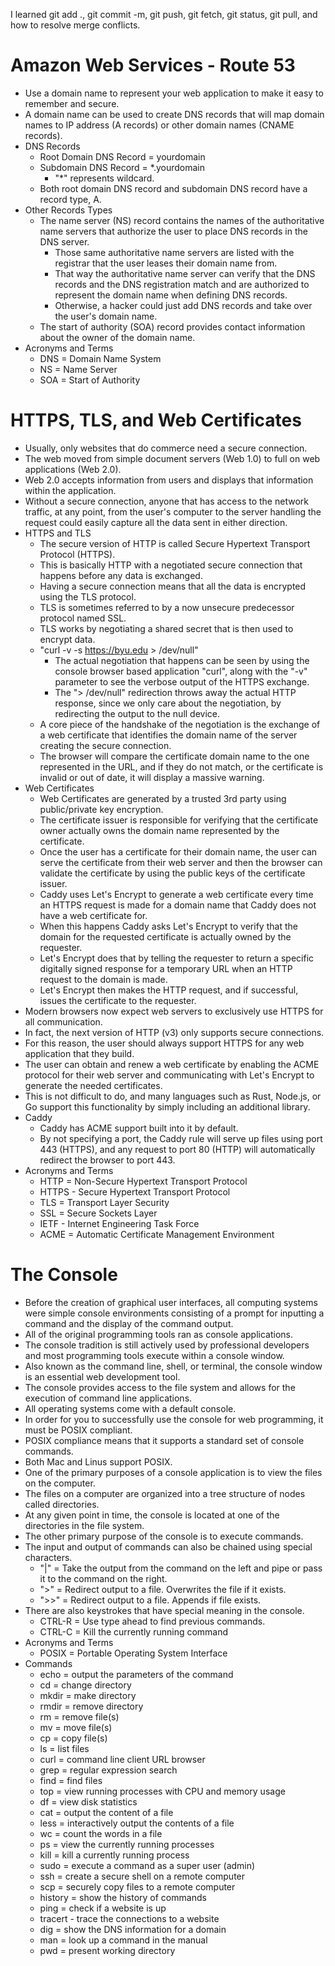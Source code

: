 I learned git add ., git commit -m, git push, git fetch, git status, git pull, and how to resolve merge conflicts.

# Amazon Web Services - Route 53
- Use a domain name to represent your web application to make it easy to remember and secure.
- A domain name can be used to create DNS records that will map domain names to IP address (A records) or other domain names (CNAME records).
- DNS Records
    - Root Domain DNS Record = yourdomain
    - Subdomain DNS Record = *.yourdomain
        - "*" represents wildcard.
    - Both root domain DNS record and subdomain DNS record have a record type, A.
- Other Records Types
    - The name server (NS) record contains the names of the authoritative name servers that authorize the user to place DNS records in the DNS server. 
        - Those same authoritative name servers are listed with the registrar that the user leases their domain name from. 
        - That way the authoritative name server can verify that the DNS records and the DNS registration match and are authorized to represent the domain name when defining DNS records.
        - Otherwise, a hacker could just add DNS records and take over the user's domain name.
    - The start of authority (SOA) record provides contact information about the owner of the domain name.
- Acronyms and Terms
    - DNS = Domain Name System
    - NS = Name Server
    - SOA = Start of Authority

# HTTPS, TLS, and Web Certificates
- Usually, only websites that do commerce need a secure connection.
- The web moved from simple document servers (Web 1.0) to full on web applications (Web 2.0).
- Web 2.0 accepts information from users and displays that information within the application.
- Without a secure connection, anyone that has access to the network traffic, at any point, from the user's computer to the server handling the request could easily capture all the data sent in either direction.
- HTTPS and TLS
    - The secure version of HTTP is called Secure Hypertext Transport Protocol (HTTPS).
    - This is basically HTTP with a negotiated secure connection that happens before any data is exchanged.
    - Having a secure connection means that all the data is encrypted using the TLS protocol.
    - TLS is sometimes referred to by a now unsecure predecessor protocol named SSL.
    - TLS works by negotiating a shared secret that is then used to encrypt data.
    - "curl -v -s https://byu.edu > /dev/null"
        - The actual negotiation that happens can be seen by using the console browser based application "curl", along with the "-v" parameter to see the verbose output of the HTTPS exchange.
        - The "> /dev/null" redirection throws away the actual HTTP response, since we only care about the negotiation, by redirecting the output to the null device.
    - A core piece of the handshake of the negotiation is the exchange of a web certificate that identifies the domain name of the server creating the secure connection.
    - The browser will compare the certificate domain name to the one represented in the URL, and if they do not match, or the certificate is invalid or out of date, it will display a massive warning.
- Web Certificates
    - Web Certificates are generated by a trusted 3rd party using public/private key encryption.
    - The certificate issuer is responsible for verifying that the certificate owner actually owns the domain name represented by the certificate.
    - Once the user has a certificate for their domain name, the user can serve the certificate from their web server and then the browser can validate the certificate by using the public keys of the certificate issuer.
    - Caddy uses Let's Encrypt to generate a web certificate every time an HTTPS request is made for a domain name that Caddy does not have a web certificate for.
    - When this happens Caddy asks Let's Encrypt to verify that the domain for the requested certificate is actually owned by the requester.
    - Let's Encrypt does that by telling the requester to return a specific digitally signed response for a temporary URL when an HTTP request to the domain is made.
    - Let's Encrypt then makes the HTTP request, and if successful, issues the certificate to the requester.
- Modern browsers now expect web servers to exclusively use HTTPS for all communication.
- In fact, the next version of HTTP (v3) only supports secure connections.
- For this reason, the user should always support HTTPS for any web application that they build.
- The user can obtain and renew a web certificate by enabling the ACME protocol for their web server and communicating with Let's Encrypt to generate the needed certificates.
- This is not difficult to do, and many languages such as Rust, Node.js, or Go support this functionality by simply including an additional library.
- Caddy
    - Caddy has ACME support built into it by default.
    - By not specifying a port, the Caddy rule will serve up files using port 443 (HTTPS), and any request to port 80 (HTTP) will automatically redirect the browser to port 443. 
- Acronyms and Terms
    - HTTP = Non-Secure Hypertext Transport Protocol
    - HTTPS - Secure Hypertext Transport Protocol
    - TLS = Transport Layer Security
    - SSL = Secure Sockets Layer
    - IETF - Internet Engineering Task Force
    - ACME = Automatic Certificate Management Environment

# The Console
- Before the creation of graphical user interfaces, all computing systems were simple console environments consisting of a prompt for inputting a command and the display of the command output.
- All of the original programming tools ran as console applications.
- The console tradition is still actively used by professional developers and most programming tools execute within a console window.
- Also known as the command line, shell, or terminal, the console window is an essential web development tool.
- The console provides access to the file system and allows for the execution of command line applications.
- All operating systems come with a default console.
- In order for you to successfully use the console for web programming, it must be POSIX compliant.
- POSIX compliance means that it supports a standard set of console commands.
- Both Mac and Linus support POSIX.
- One of the primary purposes of a console application is to view the files on the computer.
- The files on a computer are organized into a tree structure of nodes called directories.
- At any given point in time, the console is located at one of the directories in the file system.
- The other primary purpose of the console is to execute commands.
- The input and output of commands can also be chained using special characters.
    - "|" = Take the output from the command on the left and pipe or pass it to the command on the right.
    - ">" = Redirect output to a file. Overwrites the file if it exists.
    - ">>" = Redirect output to a file. Appends if file exists.
- There are also keystrokes that have special meaning in the console.
    - CTRL-R = Use type ahead to find previous commands.
    - CTRL-C = Kill the currently running command
- Acronyms and Terms
    - POSIX = Portable Operating System Interface
- Commands
    - echo = output the parameters of the command
    - cd = change directory
    - mkdir = make directory
    - rmdir = remove directory
    - rm = remove file(s)
    - mv = move file(s)
    - cp = copy file(s)
    - ls = list files
    - curl = command line client URL browser
    - grep = regular expression search
    - find = find files
    - top = view running processes with CPU and memory usage
    - df = view disk statistics
    - cat = output the content of a file
    - less = interactively output the contents of a file
    - wc = count the words in a file
    - ps = view the currently running processes
    - kill = kill a currently running process
    - sudo = execute a command as a super user (admin)
    - ssh = create a secure shell on a remote computer
    - scp = securely copy files to a remote computer
    - history = show the history of commands
    - ping = check if a website is up
    - tracert - trace the connections to a website
    - dig = show the DNS information for a domain
    - man = look up a command in the manual
    - pwd = present working directory
